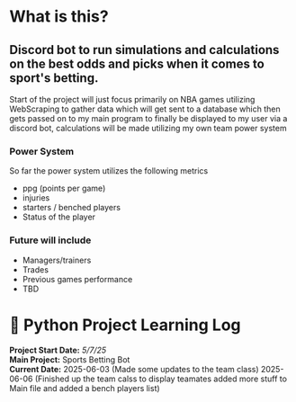# What is this?
## Discord bot to run simulations and calculations on the best odds and picks when it comes to sport's betting.
Start of the project will just focus primarily on NBA games utilizing WebScraping to gather data which will get sent to a database which then gets passed on to my main program to finally be displayed to my user via a discord bot, calculations will be made utilizing my own team power system

### Power System
So far the power system utilizes the following metrics
- ppg (points per game)
- injuries
- starters / benched players
- Status of the player 
### Future will include
- Managers/trainers
- Trades
- Previous games performance
- TBD
# 🐍 Python Project Learning Log

**Project Start Date:** *5/7/25*  
**Main Project:** Sports Betting Bot  
**Current Date:** 
2025-06-03 (Made some updates to the team class)
2025-06-06 (Finished up the team calss to display teamates added more stuff to Main file and added a bench players list)

